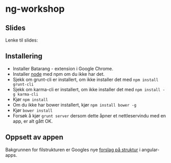 ng-workshop
===========

## Slides

Lenke til slides: 

## Installering

* Installer Batarang - extension i Google Chrome.
* Installer [node](http://nodejs.org/) med npm om du ikke har det.
* Sjekk om grunt-cli er installert, om ikke installer det med `npm install grunt-cli`
* Sjekk om karma-cli er installert, om ikke installer det med `npm install -g karma-cli`
* Kjør `npm install`
* Om du ikke har bower installert, kjør `npm install bower -g`
* Kjør `bower install`
* Forsøk å kjør `grunt server` dersom dette åpner et nettleservindu med en app, er alt gått OK.


## Oppsett av appen

Bakgrunnen for filstrukturen er Googles nye [forslag på struktur](https://docs.google.com/document/d/1XXMvReO8-Awi1EZXAXS4PzDzdNvV6pGcuaF4Q9821Es/pub) i angular-apps.
